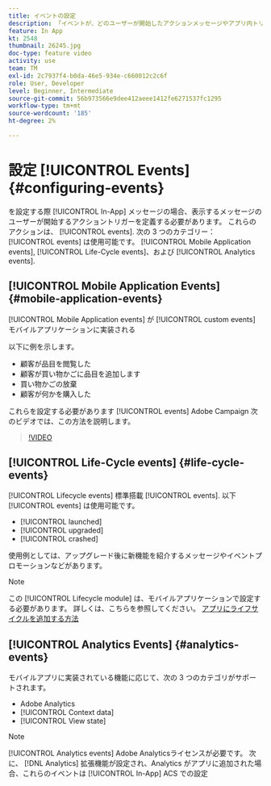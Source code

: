 ```yaml
---
title: イベントの設定
description: 「イベントが、どのユーザーが開始したアクションメッセージやアプリ内トリガーを表示するかを定義する方法を理解します。 」
feature: In App
kt: 2548
thumbnail: 26245.jpg
doc-type: feature video
activity: use
team: TM
exl-id: 2c7937f4-b0da-46e5-934e-c660012c2c6f
role: User, Developer
level: Beginner, Intermediate
source-git-commit: 56b973566e9dee412aeee1412fe6271537fc1295
workflow-type: tm+mt
source-wordcount: '185'
ht-degree: 2%

---
```


# 設定 [!UICONTROL Events] {#configuring-events}

を設定する際 [!UICONTROL In-App] メッセージの場合、表示するメッセージのユーザーが開始するアクショントリガーを定義する必要があります。 これらのアクションは、 [!UICONTROL events]. 次の 3 つのカテゴリー： [!UICONTROL events] は使用可能です。 [!UICONTROL Mobile Application events], [!UICONTROL Life-Cycle events]、および [!UICONTROL Analytics events].

## [!UICONTROL Mobile Application Events] {#mobile-application-events}

[!UICONTROL Mobile Application events] が [!UICONTROL custom events] モバイルアプリケーションに実装される

以下に例を示します。

* 顧客が品目を閲覧した
* 顧客が買い物かごに品目を追加します
* 買い物かごの放棄
* 顧客が何かを購入した

これらを設定する必要があります [!UICONTROL events] Adobe Campaign 次のビデオでは、この方法を説明します。

>[!VIDEO](https://video.tv.adobe.com/v/26245?quality=12&learn=on)

## [!UICONTROL Life-Cycle events] {#life-cycle-events}

[!UICONTROL Lifecycle events] 標準搭載 [!UICONTROL events]. 以下 [!UICONTROL events] は使用可能です。

* [!UICONTROL launched]
* [!UICONTROL upgraded]
* [!UICONTROL crashed]

使用例としては、アップグレード後に新機能を紹介するメッセージやイベントプロモーションなどがあります。

>[!NOTE]
>
>この [!UICONTROL Lifecycle module] は、モバイルアプリケーションで設定する必要があります。 詳しくは、こちらを参照してください。 [アプリにライフサイクルを追加する方法](https://aep-sdks.gitbook.io/docs/using-mobile-extensions/mobile-core/lifecycle)

## [!UICONTROL Analytics Events] {#analytics-events}

モバイルアプリに実装されている機能に応じて、次の 3 つのカテゴリがサポートされます。

* Adobe Analytics
* [!UICONTROL Context data]
* [!UICONTROL View state]

>[!NOTE]
>
>[!UICONTROL Analytics events] Adobe Analyticsライセンスが必要です。 次に、 [!DNL Analytics] 拡張機能が設定され、Analytics がアプリに追加された場合、これらのイベントは [!UICONTROL In-App] ACS での設定
